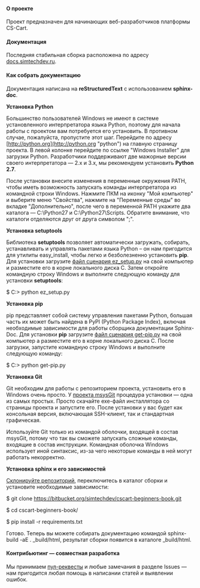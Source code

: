 #### О проекте

Проект предназначен для начинающих веб-разработчиков платформы CS-Cart.

#### Документация

Последняя стабильная сборка расположена по адресу [docs.simtechdev.ru](http://docs.simtechdev.ru "docs.simtechdev.ru").

#### Как собрать документацию

Документация написана на **reStructuredText** с использованием **sphinx-doc**.

**Установка Python**

Большинство пользователей Windows не имеют в системе установленного интерпретатора языка Python, поэтому для начала работы с проектом вам потребуется его установить. В противном случае, пожалуйста, пропустите этот шаг. Перейдите по адресу [http://python.org](http://python.org "python") на главную страницу проекта. В левой колонке перейдите по ссылке "Windows Installer" для загрузки Python. Разработчики поддерживают две мажорные версии своего интерпретатора — 2.x и 3.x, мы рекомендуем установить **Python 2.7**. 

После установки внесите изменения в переменные окружения PATH, чтобы иметь возможность запускать команды интерпретатора из командной строки Windows. Нажмите ПКМ на иконку "Мой компьютер" и выберите меню "Свойства", нажмите на "Переменные среды" во вкладке "Дополнительно", после чего в переменной PATH укажите два каталога — C:\Python27 и C:\Python27\Scripts. Обратите внимание, что каталоги отделяются друг от друга символом ";". 

**Установка setuptools**

Библиотека **setuptools** позволяет автоматически загружать, собирать, устанавливать и управлять пакетами языка Python – он нам пригодится для утилиты easy_install, чтобы легко и безболезненно установить **pip**. Для установки загрузите [файл сценария ez_setup.py](https://bitbucket.org/pypa/setuptools/raw/bootstrap/ez_setup.py) на свой компьютер и разместите его в корне локального диска C. Затем откройте командную строку Windows и выполните следующую команду для установки **setuptools**:

$ C:\> python ez_setup.py

**Установка pip**

pip представляет собой систему управления пакетами Python, большая часть их может быть найдена в PyPI (Python Package Index), включая необходимые зависимости для работы сборщика документации Sphinx-Doc. Для установки **pip** загрузите [файл сценария get-pip.py](https://raw.github.com/pypa/pip/master/contrib/get-pip.py) на свой компьютер а разместите его в корне локального диска C. После загрузки, запустите командную строку Windows и выполните следующую команду:

$ C:\> python get-pip.py

**Установка Git**

Git необходим для работы с репозиторием проекта, установить его в Windows очень просто. У [проекта msysGit](http://msysgit.github.com/) процедура установки — одна из самых простых. Просто скачайте exe-файл инсталлятора со страницы проекта и запустите его. После установки у вас будет как консольная версия, включающая SSH-клиент, так и стандартная графическая.

Используйте Git только из командой оболочки, входящей в состав msysGit, потому что так вы сможете запускать сложные команды, входящие в состав инструкции. Командная оболочка Windows использует иной синтаксис, из-за чего некоторые команды в ней могут работать некорректно.

**Установка sphinx и его зависимостей**

[Склонируйте репозиторий](http://githowto.com/ru/cloningrepositories), переключитесь в каталог сборки и установите необходимые зависимости:

$ git clone https://bitbucket.org/simtechdev/cscart-beginners-book.git

$ cd cscart-beginners-book/

$ pip install -r requirements.txt

Готово. Теперь вы можете собирать документацию командой sphinx-build -aE . _build/html, результат сборки появится в каталоге _build/html.

#### Контрибьютинг — совместная разработка

Мы принимаем [пул-реквесты](https://confluence.atlassian.com/display/BITBUCKET/Work+with+pull+requests "Work with pull requests") и любые замечания в разделе Issues — нам пригодится любая помощь в написании статей и выявлении ошибок. 


